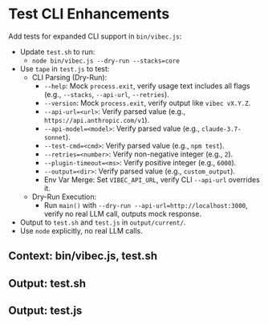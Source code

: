 # Test CLI Enhancements

Add tests for expanded CLI support in `bin/vibec.js`:
- Update `test.sh` to run:
  - `node bin/vibec.js --dry-run --stacks=core`
- Use `tape` in `test.js` to test:
  - CLI Parsing (Dry-Run):
    - `--help`: Mock `process.exit`, verify usage text includes all flags (e.g., `--stacks`, `--api-url`, `--retries`).
    - `--version`: Mock `process.exit`, verify output like `vibec vX.Y.Z`.
    - `--api-url=<url>`: Verify parsed value (e.g., `https://api.anthropic.com/v1`).
    - `--api-model=<model>`: Verify parsed value (e.g., `claude-3.7-sonnet`).
    - `--test-cmd=<cmd>`: Verify parsed value (e.g., `npm test`).
    - `--retries=<number>`: Verify non-negative integer (e.g., `2`).
    - `--plugin-timeout=<ms>`: Verify positive integer (e.g., `6000`).
    - `--output=<dir>`: Verify parsed value (e.g., `custom_output`).
    - Env Var Merge: Set `VIBEC_API_URL`, verify CLI `--api-url` overrides it.
  - Dry-Run Execution:
    - Run `main()` with `--dry-run --api-url=http://localhost:3000`, verify no real LLM call, outputs mock response.
- Output to `test.sh` and `test.js` in `output/current/`.
- Use `node` explicitly, no real LLM calls.

## Context: bin/vibec.js, test.sh
## Output: test.sh
## Output: test.js
